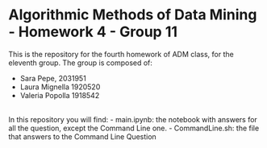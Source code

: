 # Algorithmic Methods of Data Mining - Homework 4 - Group 11
This is the repository for the fourth homework of ADM class, for the eleventh group.
The group is composed of:
- Sara Pepe, 2031951
- Laura Mignella 1920520
- Valeria Popolla 1918542
<br>
In this repository you will find: 
- main.ipynb: the notebook with answers for all the question, except the Command Line one.
- CommandLine.sh: the file that answers to the Command Line Question
